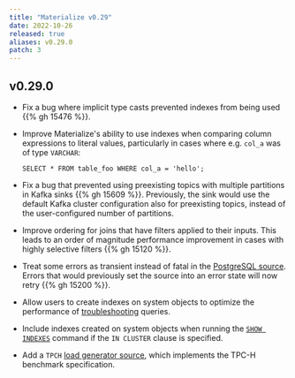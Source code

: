 ```yaml
---
title: "Materialize v0.29"
date: 2022-10-26
released: true
aliases: v0.29.0
patch: 3
---
```


## v0.29.0

* Fix a bug where implicit type casts prevented indexes from being used {{% gh
  15476 %}}.

* Improve Materialize's ability to use indexes when comparing column expressions
  to literal values, particularly in cases where e.g. `col_a` was of type
  `VARCHAR`:

  ```mzsql
  SELECT * FROM table_foo WHERE col_a = 'hello';
  ```

* Fix a bug that prevented using preexisting topics with multiple partitions in
  Kafka sinks {{% gh 15609 %}}. Previously, the sink would use the default
  Kafka cluster configuration also for preexisting
  topics, instead of the user-configured number of partitions.

* Improve ordering for joins that have filters applied to their inputs. This
  leads to an order of magnitude performance improvement in cases with highly
  selective filters {{% gh 15120 %}}.

* Treat some errors as transient instead of fatal in the [PostgreSQL source](/sql/create-source/postgres/).
  Errors that would previously set the source into an error state will now retry
  {{% gh 15200 %}}.

* Allow users to create indexes on system objects to optimize the performance of
  [troubleshooting](/ops/troubleshooting/) queries.

* Include indexes created on system objects when running the [`SHOW INDEXES`](/sql/show-indexes)
  command if the `IN CLUSTER` clause is specified.

* Add a `TPCH` [load generator source](/sql/create-source/load-generator/#tpch),
  which implements the TPC-H benchmark specification.
